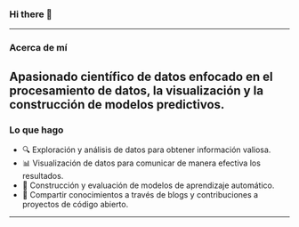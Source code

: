 ### Hi there 👋

---

### Acerca de mí

Apasionado científico de datos enfocado en el procesamiento de datos, la visualización y la construcción de modelos predictivos.
---
### Lo que hago 

 - 🔍 Exploración y análisis de datos para obtener información valiosa.
 - 📊 Visualización de datos para comunicar de manera efectiva los resultados.
 - 🤖 Construcción y evaluación de modelos de aprendizaje automático.
 - 📝 Compartir conocimientos a través de blogs y contribuciones a proyectos de código abierto.
---

